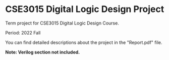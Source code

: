 # CSE3015 Digital Logic Design Project

Term project for CSE3015 Digital Logic Design Course.

Period: 2022 Fall

You can find detailed descriptions about the project in the "Report.pdf" file.

**Note: Verilog section not included.**
